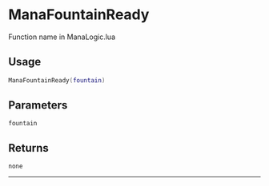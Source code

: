 # ManaFountainReady
Function name in ManaLogic.lua
## Usage
```lua
ManaFountainReady(fountain)
```
## Parameters
`fountain`
## Returns
`none`

---